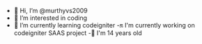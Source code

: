 - 👋 Hi, I’m @murthyvs2009
- 👀 I’m interested in coding 
- 🌱 I’m currently learning codeigniter 
-🔛  I'm currently working on codeigniter SAAS project
-🔞  I'm 14 years old

<!---
murthyvs2009/murthyvs2009 is a ✨ special ✨ repository because its `README.md` (this file) appears on your GitHub profile.
You can click the Preview link to take a look at your changes.
--->
